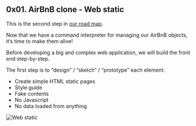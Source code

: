 ## 0x01. AirBnB clone - Web static

This is the second step in [our road map](https://github.com/nicolasportela/AirBnB_clone/blob/master/README.md).

Now that we have a command interpreter for managing our AirBnB objects, it’s time to make them alive!

Before developing a big and complex web application, we will build the front end step-by-step.

The first step is to “design” / “sketch” / “prototype” each element:

* Create simple HTML static pages
* Style guide
* Fake contents
* No Javascript
* No data loaded from anything

![Web static](https://photos.google.com/share/AF1QipPCu1lAtJH9AWDEUgiP2MrEh3EvcuBIndBjew6ozibGEd77hV3d4NnShDVOVsJPgA/photo/AF1QipOf5Wca4xhDBt_M7kECQzLXJcc1El4r3-htcCiZ?key=NllsemtGdnFJMWY2UmpEQUxrb3pKSExoUUM2c3VR)